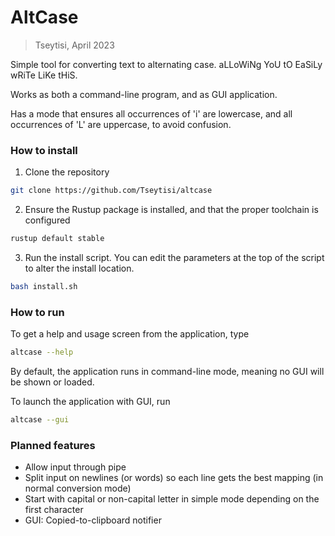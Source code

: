 # AltCase

> Tseytisi, April 2023

Simple tool for converting text to alternating case. aLLoWiNg YoU tO EaSiLy wRiTe LiKe tHiS.

Works as both a command-line program, and as GUI application.

Has a mode that ensures all occurrences of 'i' are lowercase, and all occurrences of 'L' are uppercase, to avoid confusion.

### How to install
1. Clone the repository 
```sh
git clone https://github.com/Tseytisi/altcase
```
2. Ensure the Rustup package is installed, and that the proper toolchain is configured
```sh
rustup default stable
```
3. Run the install script. You can edit the parameters at the top of the script to alter the install location.
```sh
bash install.sh
```

### How to run
To get a help and usage screen from the application, type
```sh 
altcase --help
```

By default, the application runs in command-line mode, meaning no GUI will be shown or loaded.

To launch the application with GUI, run
```sh 
altcase --gui
```

### Planned features
- Allow input through pipe
- Split input on newlines (or words) so each line gets the best mapping (in normal conversion mode)
- Start with capital or non-capital letter in simple mode depending on the first character
- GUI: Copied-to-clipboard notifier
